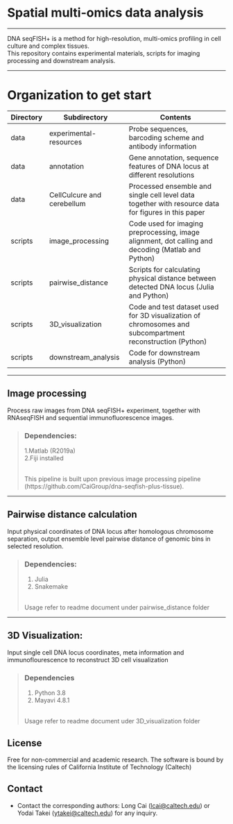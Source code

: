 # Spatial multi-omics data analysis
***
DNA seqFISH+ is a method for high-resolution, multi-omics profiling in cell culture and complex tissues.
<br>
This repository contains experimental materials, scripts for imaging processing and downstream analysis.
***
# Organization to get start
| Directory | Subdirectory               | Contents                                                                                                  |
|-----------|----------------------------|-----------------------------------------------------------------------------------------------------------|
| data      | experimental-resources     | Probe sequences, barcoding scheme and antibody information                                                |
| data      | annotation                 | Gene annotation, sequence features of DNA locus at different resolutions                                  |
| data      | CellCulcure and cerebellum | Processed ensemble and single cell level data together with resource data for figures in this paper       |
| scripts   | image_processing           | Code used for imaging preprocessing, image alignment, dot calling and decoding (Matlab and Python)        |
| scripts   | pairwise_distance          | Scripts for calculating physical distance between detected DNA locus (Julia and Python)                   |
| scripts   | 3D_visualization           | Code and test dataset used for 3D visualization of chromosomes and subcompartment reconstruction (Python) |
| scripts   | downstream_analysis        | Code for downstream analysis (Python)                                                                     |

***
## Image processing
Process raw images from DNA seqFISH+ experiment, together with RNAseqFISH and sequential immunofluorescence images.
> ### Dependencies:
> 1.Matlab (R2019a)
> <br>
> 2.Fiji installed
> 
> <br>
> This pipeline is built upon previous image processing pipeline (https://github.com/CaiGroup/dna-seqfish-plus-tissue).

***
## Pairwise distance calculation
Input physical coordinates of DNA locus after homologous chromosome separation, output ensemble level pairwise distance of genomic bins in selected resolution.
> ### Dependencies:
> 1. Julia
> 2. Snakemake
> <br>
>Usage refer to readme document under pairwise_distance folder

***
## 3D Visualization:
Input single cell DNA locus coordinates, meta information and immunoflourescence to reconstruct 3D cell visualization
> ### Dependencies
> 1. Python 3.8
> 2. Mayavi 4.8.1
><br>
>Usage refer to readme document uder 3D_visualization folder

## License
Free for non-commercial and academic research. The software is bound by the licensing rules of California Institute of Technology (Caltech)

## Contact
* Contact the corresponding authors: Long Cai (lcai@caltech.edu) or Yodai Takei (ytakei@caltech.edu) for any inquiry.





